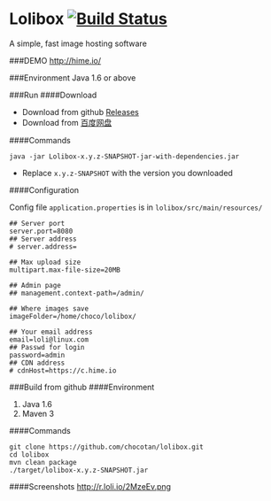 Lolibox [![Build Status](https://buildhive.cloudbees.com/job/chocotan/job/lolibox/badge/icon)](https://buildhive.cloudbees.com/job/chocotan/job/lolibox/)
=======

A simple, fast image hosting software

###DEMO
http://hime.io/

###Environment
Java 1.6 or above


###Run
####Download
* Download from github [Releases](https://github.com/chocotan/lolibox/releases)
* Download from [百度网盘](http://pan.baidu.com/s/1dDpLenR)

####Commands
```
java -jar Lolibox-x.y.z-SNAPSHOT-jar-with-dependencies.jar
```

* Replace `x.y.z-SNAPSHOT` with the version you downloaded

####Configuration

Config file `application.properties` is in `lolibox/src/main/resources/`

```
## Server port
server.port=8080
## Server address
# server.address=

## Max upload size
multipart.max-file-size=20MB

## Admin page
## management.context-path=/admin/

## Where images save
imageFolder=/home/choco/lolibox/

## Your email address
email=loli@linux.com
## Passwd for login
password=admin
## CDN address
# cdnHost=https://c.hime.io

```

###Build from github
####Environment
1. Java 1.6
2. Maven 3

####Commands
```
git clone https://github.com/chocotan/lolibox.git
cd lolibox
mvn clean package
./target/lolibox-x.y.z-SNAPSHOT.jar
```

####Screenshots
http://r.loli.io/2MzeEv.png

